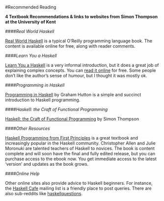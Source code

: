 #Recommended Reading

**4 Textbook Recommendations & links to websites from Simon Thompson at the University of Kent**

####_Real World Haskell_

[Real World Haskell](http://book.realworldhaskell.org/) is a typical O’Reilly programming language book. The content is available online for free, along with reader comments.

####_Learn You a Haskell_

[Learn You a Haskell](http://learnyouahaskell.com) is a very informal introduction, but it does a great job of explaining complex concepts. You can [read it online](http://learnyouahaskell.com/chapters) for free. Some people don’t like the author’s sense of humour, but I thought it was mostly ok.

####_Programming in Haskell_

[Programming in Haskell](http://www.cambridge.org/9781316626221) by Graham Hutton is a simple and succinct introduction to Haskell programming.

####_Haskell: the Craft of Functional Programming_

[Haskell: the Craft of Functional Programming](http://www.haskellcraft.com/craft3e/Home.html) by Simon Thompson

####_Other Resources_

[Haskell Programming from First Principles](http://haskellbook.com/) is a great textbook and increasingly popular in the Haskell community. Christopher Allen and Julie Moronuki are talented teachers of Haskell to novices. The book is content complete and will soon have the final and fully edited release, but you can purchase access to the ebook now. You get immediate access to the latest ‘version’ and updates as the book grows.

####_Online Help_

Other online sites also provide advice to Haskell beginners. For instance, the [Haskell Cafe](https://mail.haskell.org/mailman/listinfo/haskell-cafe) mailing list is a friendly place to post queries. There are also sub-reddits like [haskellquestions](https://www.reddit.com/r/haskellquestions).
